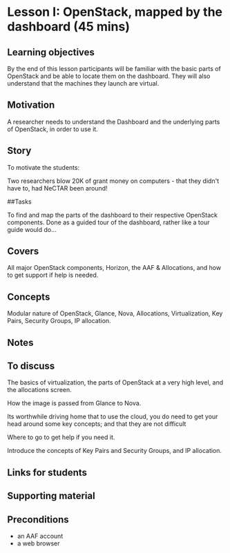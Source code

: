 # Lesson I: OpenStack, mapped by the dashboard (45 mins)

## Learning objectives 

By the end of this lesson participants will be familiar with the basic parts of OpenStack and be able to 
locate them on the dashboard. They will also understand that the machines they launch are virtual.

## Motivation

A researcher needs to understand the Dashboard and the underlying parts of OpenStack, in order to use it.

## Story

To motivate the students:

Two researchers blow 20K of grant money on computers - that they didn't have to, had NeCTAR been around!

##Tasks

To find and map the parts of the dashboard to  their respective OpenStack components. Done as a guided tour of 
the dashboard, rather like a tour guide would do...
 
## Covers

All major OpenStack components, Horizon, the AAF & Allocations, and how to get support if help is needed. 

## Concepts

Modular nature of OpenStack, Glance, Nova, Allocations, Virtualization, Key Pairs, Security Groups, IP allocation.

## Notes 


## To discuss

The basics of virtualization, the parts of OpenStack at a very high level, and the allocations screen. 

How the image is passed from Glance to Nova.

Its worthwhile driving home that to use the cloud, you do need to get your head around some key concepts; and that they 
are not difficult

Where to go to get help if you need it.

Introduce the concepts of Key Pairs and Security Groups, and IP allocation.

## Links for students


## Supporting material


## Preconditions

* an AAF account
* a web browser


